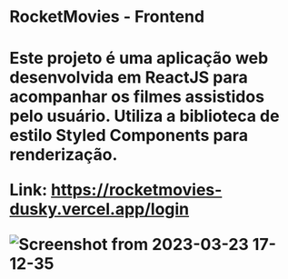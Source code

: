 <h1> RocketMovies - Frontend <h1/>

<p>Este projeto é uma aplicação web desenvolvida em ReactJS para acompanhar os filmes assistidos pelo usuário. Utiliza a biblioteca de estilo Styled Components para renderização. <p/>

Link: https://rocketmovies-dusky.vercel.app/login

![Screenshot from 2023-03-23 17-12-35](https://user-images.githubusercontent.com/102126245/227341488-53d8932e-330a-4419-a949-1a1ec3786760.png)
